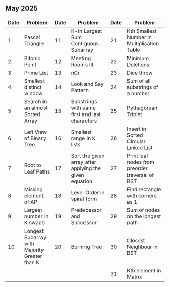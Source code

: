 ## May 2025

| Date | Problem                                       | Date | Problem                                                | Date | Problem                                         |
| ---- | --------------------------------------------- | ---- | ------------------------------------------------------ | ---- | ----------------------------------------------- |
| 1    | Pascal Triangle                               | 11   | K-th Largest Sum Contiguous Subarray                   | 21   | Kth Smallest Number in Multiplication Table     |
| 2    | Bitonic Point                                 | 12   | Meeting Rooms III                                      | 22   | Minimum Deletions                               |
| 3    | Prime List                                    | 13   | nCr                                                    | 23   | Dice throw                                      |
| 4    | Smallest distinct window                      | 14   | Look and Say Pattern                                   | 24   | Sum of all substrings of a number               |
| 5    | Search in an almost Sorted Array              | 15   | Substrings with same first and last characters         | 25   | Pythagorean Triplet                             |
| 6    | Left View of Binary Tree                      | 16   | Smallest range in K lists                              | 26   | Insert in Sorted Circular Linked List           |
| 7    | Root to Leaf Paths                            | 17   | Sort the given array after applying the given equation | 27   | Print leaf nodes from preorder traversal of BST |
| 8    | Missing element of AP                         | 18   | Level Order in spiral form                             | 28   | Find rectangle with corners as 1                |
| 9    | Largest number in K swaps                     | 19   | Predecessor and Successor                              | 29   | Sum of nodes on the longest path                |
| 10   | Longest Subarray with Majority Greater than K | 20   | Burning Tree                                           | 30   | Closest Neighbour in BST                        |
|      |                                               |      |                                                        | 31   | Kth element in Matrix                           |
